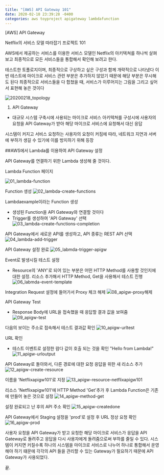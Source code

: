 ```yaml
---
title: "[AWS] API Gateway 101"
date: 2020-02-18 23:39:28 -0400
categories: aws toyproject apigateway lambdafunction
---
```


[AWS] API Gateway

Netflix의 서비스 모델 따라잡기 프로젝트 101

AWS에서 제공하는 서비스를 이용한 서비스 모델인 Netflix의 아키텍쳐를 하나씩 살펴보고
최종적으로 모든 서비스들을 통합해서 확인해 보려고 한다.

테스트한 토폴로지이며, 최종적으로 구상하고 싶은 구성과 함께 개략적으로 나타냈다
이번 테스트에 마이크로 서비스 관련 부분은 추가하지 않았기 때문에 해당 부분은 무시해도 된다
최종적으로 서비스들을 다 합쳤을 때, 서비스가 이루어지는 그림을 그리고 싶어서 표현해 놓은 것이다

![20200218_topology](https://user-images.githubusercontent.com/61104317/74768598-34270580-52cc-11ea-8766-3d99bfc840d2.png)


1. API Gateway
  - 대규모 시스템 구축시에 사용되는 마이크로 서비스 아키텍쳐를 구성시에
  사용자의 요청을 API Gateway가 받아 해당 마이크로 서비스에 요청해서 대신 응답


시스템이 커지고 서비스 요청하는 사용자의 요청이 커짐에 따라, 네트워크 지연과 서버에 부하가 생길 수 있기에 이를 방지하기 위해 등장


##AWS에서 Lambda를 이용하여 API Gateway 설정

API Gateway를 연결하기 위한 Lambda 생성해 줄 것이다.

Lambda Function 페이지

![01_lambda-function](https://user-images.githubusercontent.com/61104317/74764285-c5927980-52c4-11ea-8e27-bcf1266972ff.png)

Function 생성
![02_lambda-create-functions](https://user-images.githubusercontent.com/61104317/74764287-c75c3d00-52c4-11ea-97b1-0dafd9d6d4cf.png)

Lambdaexample이라는 Function 생성
- 생성된 Function을 API Gateway와 연결할 것이다
- Trigger를 생성하여 'API Gateway' 선택
![03_lambda-create-functions-completion](https://user-images.githubusercontent.com/61104317/74764289-ca572d80-52c4-11ea-9ec4-d78d1c85d584.png)

API Gateway에서 새로운 API를 생성하고, API 종류는 REST API 선택
![04_lambda-add-trigger](https://user-images.githubusercontent.com/61104317/74764291-cc20f100-52c4-11ea-83d4-3702965b1736.png)

API Gateway 설정 완료
![05_labmda-trigger-apigw](https://user-images.githubusercontent.com/61104317/74764298-cdeab480-52c4-11ea-9803-58577105a3fb.png)

Event로 발생시킬 테스트 설정
- Resource의 'ANY'로 되어 있는 부분은 어떤 HTTP Method를 사용할 것인지에 대한 설정. 리소스 추가해서 HTTP Method, Get을 사용해서 테스트 진행
![06_labmda-event-template](https://user-images.githubusercontent.com/61104317/74764307-d04d0e80-52c4-11ea-923c-3b15f6fdc73b.png)

Integration Request 설정에 들어가서 Proxy 체크 해제
![08_apigw-proxy해제](https://user-images.githubusercontent.com/61104317/74764320-d6db8600-52c4-11ea-8e65-daa6f0d44368.png)

API Gateway Test
- Response Body에 URL을 접속했을 때 응답할 결과 값을 보여줌
![09_apigw-test](https://user-images.githubusercontent.com/61104317/74764324-d9d67680-52c4-11ea-9d0d-295413ea9bfa.png)

다음의 보이는 주소로 접속해서 테스트 결과값 확인
![10_apigw-urltest](https://user-images.githubusercontent.com/61104317/74764338-dd69fd80-52c4-11ea-9a9e-07c26e06cad9.png)

URL 확인
- 테스트 이벤트로 설정한 람다 값이 호출 되는 것을 확인 "Hello from Lambda!"
![11_apigw-urloutput](https://user-images.githubusercontent.com/61104317/74764340-df33c100-52c4-11ea-8cb7-05e2c521473a.png)

API Gateway로 돌아와서, 다른 경로에 대한 요청 응답을 위한 새 리소스 추가
![12_apigw-create-resource](https://user-images.githubusercontent.com/61104317/74764345-e0fd8480-52c4-11ea-8d0c-733a6d013c09.png)

이름을 'Netflixapigw101'로 지정
![13_apigw-resource-netflixapigw101](https://user-images.githubusercontent.com/61104317/74764349-e2c74800-52c4-11ea-88eb-0c9fb2ed5b2b.png)

리소스 'Netflixapigw101'에 HTTP Method 'Get'추가 후 Lambda Function은 기존에 만들어 놓은 것으로 설정
![14_apigw-method-get](https://user-images.githubusercontent.com/61104317/74764362-e8bd2900-52c4-11ea-9fe8-78f22e02a168.png)

설정 완료되고 난 후의 API 주소 확인
![15_apigw-createdone](https://user-images.githubusercontent.com/61104317/74764368-ea86ec80-52c4-11ea-8ca9-e2890548e430.png)

API Gateway에서 Staging 설정을 'prod'로 설정 후 URL 정상 요청 확인
![16_apigw-prod](https://user-images.githubusercontent.com/61104317/74764373-ec50b000-52c4-11ea-879d-fbd3faefd645.png)


사용자 요청을 API Gateway가 받고 요청한 해당 마이크로 서비스가 응답을 API Gateway로 돌려주고
응답을 다시 사용자에게 돌려줌으로써 부하를 줄일 수 있다.
시스템이 커지면 커질수록 하나의 시스템을 마이크로 서비스로 나누어 하나로 통합해서 운영해야 하기 떄문에
각각의 API 들을 관리할 수 있는 Gateway가 필요하기 때문에 API Gateway가 사용되었다.


끝.
